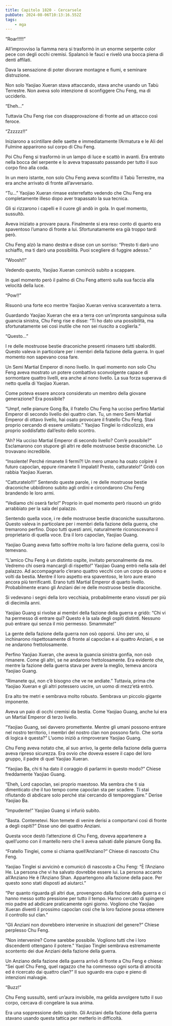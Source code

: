 ```yaml
---
title: Capitolo 1820 - Cercarsele
pubDate: 2024-08-06T10:13:16.552Z
tags:
    - mga
---
```



“Roar!!!!!”


All’improvviso la fiamma nera si trasformò in un enorme serpente color pece con degli occhi cremisi. Spalancò le fauci e rivelò una bocca piena di denti affilati.


Dava la sensazione di poter divorare montagne e fiumi, e seminare distruzione.


Non solo Yaojiao Xueran stava attaccando, stava anche usando un Tabù Terrestre. Non aveva solo intenzione di sconfiggere Chu Feng, ma di ucciderlo.


“Eheh…”


Tuttavia Chu Feng rise con disapprovazione di fronte ad un attacco così feroce.


“Zzzzzz!!”


Iniziarono a scintillare delle saette e immediatamente l’Armatura e le Ali del Fulmine apparirono sul corpo di Chu Feng.


Poi Chu Feng si trasformò in un lampo di luce e scattò in avanti. Era entrato nella bocca del serpente e lo aveva trapassato passando per tutto il suo corpo fino alla coda.


In un mero istante, non solo Chu Feng aveva sconfitto il Tabù Terrestre, ma era anche arrivato di fronte all’avversario.


“Tu…” Yaojiao Xueran rimase esterrefatto vedendo che Chu Feng era completamente illeso dopo aver trapassato la sua tecnica.


Gli si rizzarono i capelli e il cuore gli andò in gola. In quel momento, sussultò.


Aveva iniziato a provare paura. Finalmente si era reso conto di quanto era spaventoso l’umano di fronte a lui. Sfortunatamente era già troppo tardi però.


Chu Feng alzò la mano destra e disse con un sorriso: “Presto ti darò uno schiaffo, ma ti darò una possibilità. Puoi scegliere di fuggire adesso.”


“Woosh!!”


Vedendo questo, Yaojiao Xueran cominciò subito a scappare.


In quel momento però il palmo di Chu Feng atterrò sulla sua faccia alla velocità della luce.


“Pow!!”


Risuonò una forte eco mentre Yaojiao Xueran veniva scaraventato a terra.


Guardando Yaojiao Xueran che era a terra con un’impronta sanguinosa sulla guancia sinistra, Chu Feng rise e disse: “Ti ho dato una possibilità, ma sfortunatamente sei così inutile che non sei riuscito a coglierla.”

“Questo…”


I re delle mostruose bestie draconiche presenti rimasero tutti sbalorditi. Questo valeva in particolare per i membri della fazione della guerra. In quel momento non sapevano cosa fare.


Un Semi Martial Emperor di nono livello. In quel momento non solo Chu Feng aveva mostrato un potere combattivo sconvolgente capace di sormontare quattro livelli, era anche al nono livello. La sua forza superava di netto quella di Yaojiao Xueran.


Come poteva essere ancora considerato un membro della giovane generazione? Era possibile?


“Umpf, nelle pianure Gong Ba, il fratello Chu Feng ha ucciso perfino Martial Emperor di secondo livello dei quattro clan. Tu, un mero Semi Martial Emperor di ottavo livello, hai osato provocare il fratello Chu Feng. Stavi proprio cercando di essere umiliato.” Yaojiao Tinglei lo ridicolizzò, era proprio soddisfatto dall’esito dello scontro.

“Ah? Ha ucciso Martial Emperor di secondo livello? Com’è possibile?” Esclamarono con stupore gli altri re delle mostruose bestie draconiche. Lo trovavano incredibile.


“Insolente! Perché rimanete lì fermi?! Un mero umano ha osato colpire il futuro capoclan, eppure rimanete lì impalati! Presto, catturatelo!” Gridò con rabbia Yaojiao Xueran.


“Catturatelo!!!” Sentendo queste parole, i re delle mostruose bestie draconiche ubbidirono subito agli ordini e circondarono Chu Feng brandendo le loro armi.


“Vediamo chi oserà farlo!” Proprio in quel momento però risuonò un grido arrabbiato per la sala del palazzo.


Sentendo quella voce, i re delle mostruose bestie draconiche sussultarono. Questo valeva in particolare per i membri della fazione della guerra, che tremarono perfino. Dopo tutti questi anni, naturalmente riconoscevano il proprietario di quella voce. Era il loro capoclan, Yaojiao Guang.


Yaojiao Guang aveva fatto soffrire molto la loro fazione della guerra, così lo temevano.


“L’amico Chu Feng è un distinto ospite, invitato personalmente da me. Vedremo chi oserà mancargli di rispetto!” Yaojiao Guang entrò nella sala del palazzo. Ad accompagnarlo c’erano quattro vecchi con un corpo da uomo e volti da bestia. Mentre il loro aspetto era spaventoso, le loro aure erano ancora più terrificanti. Erano tutti Martial Emperor di quarto livello. Probabilmente erano gli Anziani dei re delle mostruose bestie draconiche.


Si vedevano i segni della loro vecchiaia, probabilmente erano vissuti per più di diecimila anni.


Yaojiao Guang si rivolse ai membri della fazione della guerra e gridò: “Chi vi ha permesso di entrare qui? Questo è la sala degli ospiti distinti. Nessuno può entrare qui senza il mio permesso. Smammate!”


La gente della fazione della guerra non osò opporsi. Uno per uno, si inchinarono rispettosamente di fronte al capoclan e ai quattro Anziani, e se ne andarono frettolosamente.

Perfino Yaojiao Xueran, che aveva la guancia sinistra gonfia, non osò rimanere. Come gli altri, se ne andarono frettolosamente. Era evidente che, mentre la fazione della guerra stava per avere la meglio, temeva ancora Yaojiao Guang.


“Rimanete qui, non c’è bisogno che ve ne andiate.” Tuttavia, prima che Yaojiao Xueran e gli altri potessero uscire, un uomo di mezz’età entrò.


Era alto tre metri e sembrava molto robusto. Sembrava un piccolo gigante imponente.


Aveva un paio di occhi cremisi da bestia. Come Yaojiao Guang, anche lui era un Martial Emperor di terzo livello.

“Yaojiao Guang, sei davvero promettente. Mentre gli umani possono entrare nel nostro territorio, i membri del nostro clan non possono farlo. Che sorta di logica è questa?” L’uomo iniziò a rimproverare Yaojiao Guang.

Chu Feng aveva notato che, al suo arrivo, la gente della fazione della guerra aveva ripreso sicurezza. Era ovvio che doveva essere il capo del loro gruppo, il padre di quel Yaojiao Xueran.

“Yaojiao Ba, chi ti ha dato il coraggio di parlarmi in questo modo?” Chiese freddamente Yaojiao Guang.


“Eheh, Lord capoclan, sei proprio maestoso. Ma sembra che ti sia dimenticato che il tuo tempo come capoclan sta per scadere. Ti stai rifiutando di abdicare solo perché stai cercando di temporeggiare.” Derise Yaojiao Ba.

“Impudente!” Yaojiao Guang si infuriò subito.

“Basta. Contenetevi. Non temete di venire derisi a comportarvi così di fronte a degli ospiti?” Disse uno dei quattro Anziani.


Questa voce destò l’attenzione di Chu Feng, doveva appartenere a quell’uomo con il mantello nero che li aveva salvati dalle pianure Gong Ba.


“Fratello Tinglei, come si chiama quell’Anziano?” Chiese di nascosto Chu Feng.


Yaojiao Tinglei si avvicinò e comunicò di nascosto a Chu Feng: “È l’Anziano He. La persona che vi ha salvato dovrebbe essere lui. La persona accanto all’Anziano He è l’Anziano Shan. Appartengono alla fazione della pace. Per questo sono stati disposti ad aiutarci.”

“Per quanto riguarda gli altri due, provengono dalla fazione della guerra e ci hanno messo sotto pressione per tutto il tempo. Hanno cercato di spingere mio padre ad abdicare praticamente ogni giorno. Vogliono che Yaojiao Xueran diventi il prossimo capoclan così che la loro fazione possa ottenere il controllo sul clan.”


“Gli Anziani non dovrebbero intervenire in situazioni del genere?” Chiese perplesso Chu Feng.


“Non intervenire? Come sarebbe possibile. Vogliono tutti che i loro discendenti ottengano il potere.” Yaojiao Tinglei sembrava estremamente scontento dei due Anziani della fazione della guerra.


Un Anziano della fazione della guerra arrivò di fronte a Chu Feng e chiese: “Sei quel Chu Feng, quel ragazzo che ha commesso ogni sorta di atrocità ed è ricercato dai quattro clan?” Il suo sguardo era cupo e pieno di intenzioni malvagie.

“Buzz!”


Chu Feng sussultò, sentì un’aura invisibile, ma gelida avvolgere tutto il suo corpo, cercava di congelare la sua anima.


Era una soppressione dello spirito. Gli Anziani della fazione della guerra stavano usando questa tattica per metterlo in difficoltà.




